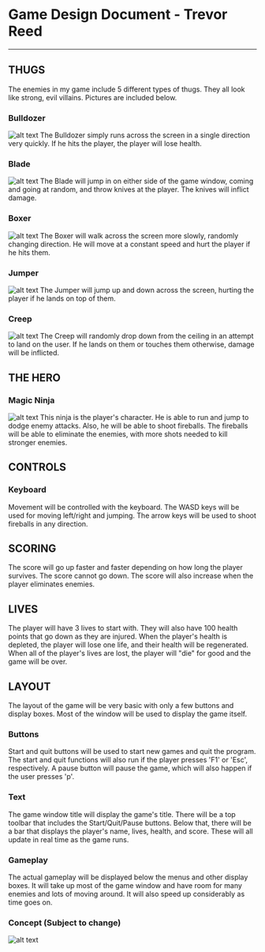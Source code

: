 # Game Design Document - Trevor Reed

----

## THUGS
The enemies in my game include 5 different types of thugs. They all look like strong, evil villains. Pictures are included below.

### Bulldozer
![alt text](http://i1318.photobucket.com/albums/t642/mktrevor/bulldozer1_zps71fb2ce1.png "Bulldozer")
The Bulldozer simply runs across the screen in a single direction very quickly. If he hits the player, the player will lose health.

### Blade
![alt text](http://i1318.photobucket.com/albums/t642/mktrevor/blade1_zpsf84ff3a7.png "Blade")
The Blade will jump in on either side of the game window, coming and going at random, and throw knives at the player. The knives will inflict damage.

### Boxer
![alt text](http://i1318.photobucket.com/albums/t642/mktrevor/boxer1_zps4de5e7d3.png "Boxer")
The Boxer will walk across the screen more slowly, randomly changing direction. He will move at a constant speed and hurt the player if he hits them.

### Jumper
![alt text](http://i1318.photobucket.com/albums/t642/mktrevor/jumper1_zpsab519d1d.png "Jumper")
The Jumper will jump up and down across the screen, hurting the player if he lands on top of them.

### Creep
![alt text](http://i1318.photobucket.com/albums/t642/mktrevor/creep1_zps4fcc756f.png "Creep")
The Creep will randomly drop down from the ceiling in an attempt to land on the user. If he lands on them or touches them otherwise, damage will be inflicted.

## THE HERO
### Magic Ninja
![alt text](http://i1318.photobucket.com/albums/t642/mktrevor/ninja1_zps053fbf20.png "Magic Ninja")
This ninja is the player's character. He is able to run and jump to dodge enemy attacks. Also, he will be able to shoot fireballs.
The fireballs will be able to eliminate the enemies, with more shots needed to kill stronger enemies.

## CONTROLS
### Keyboard
Movement will be controlled with the keyboard. The WASD keys will be used for moving left/right and jumping.
The arrow keys will be used to shoot fireballs in any direction.

## SCORING
The score will go up faster and faster depending on how long the player survives. The score cannot go down. The score will also increase when the player
eliminates enemies.

## LIVES
The player will have 3 lives to start with. They will also have 100 health points that go down as they are injured. When the player's health is depleted,
the player will lose one life, and their health will be regenerated. When all of the player's lives are lost, the player will "die" for good and the game will be
 over.

## LAYOUT
The layout of the game will be very basic with only a few buttons and display boxes. Most of the window will be used to display the game itself.
### Buttons
Start and quit buttons will be used to start new games and quit the program. The start and quit functions will also run if the player presses 'F1'
or 'Esc', respectively. A pause button will pause the game, which will also happen if the user presses 'p'.

### Text
The game window title will display the game's title. There will be a top toolbar that includes the Start/Quit/Pause buttons.
Below that, there will be a bar that displays the player's name, lives, health, and score. These will all update in real time as the game runs.

### Gameplay
The actual gameplay will be displayed below the menus and other display boxes. It will take up most of the game window and have room for many enemies and
lots of moving around. It will also speed up considerably as time goes on.

### Concept (Subject to change)
![alt text](http://i1318.photobucket.com/albums/t642/mktrevor/6afeb388-4832-4b9d-b74f-97298c1a21f9_zps7fb4dc61.jpg "Game layout")

